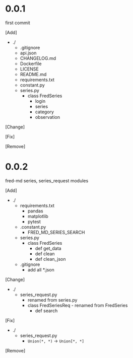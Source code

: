 # 0.0.1
<p>
first commit
</p>

[Add]
- ./
  - .gitignore
  - api.json
  - CHANGELOG.md
  - Dockerfile
  - LICENSE
  - README.md
  - requirements.txt 
  - constant.py
  - series.py
    - class FredSeries
      - login
      - series
      - category
      - observation

[Change]

[Fix]

[Remove]


# 0.0.2
<p>
fred-md series, series_request modules
</p>

[Add]
- ./
  - requirements.txt
    - pandas
    - matplotlib
    - pytest
  - .constant.py
    - FRED_MD_SERIES_SEARCH
  - series.py
    - class FredSeries
      - def get_data
      - def clean
      - def clean_json
  - .gitignore
    - add all *.json

[Change]
- ./
  - series_request.py
    - renamed from series.py
    - class FredSeriesReq - renamed from FredSeries
      - def search

[Fix]
- ./
  - series_request.py
    - `Union(*, *)` -> `Union[*, *]`

[Remove]